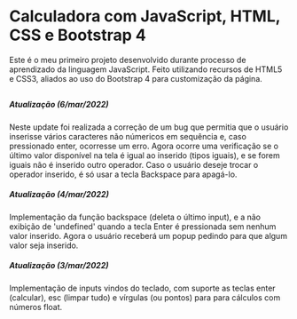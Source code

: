 # Calculadora com JavaScript, HTML, CSS e Bootstrap 4

Este é o meu primeiro projeto desenvolvido durante processo de aprendizado da linguagem JavaScript. Feito utilizando recursos de HTML5 e CSS3, aliados ao uso do Bootstrap 4 para customização da página.

##

##### Atualização (6/mar/2022)

Neste update foi realizada a correção de um bug que permitia que o usuário inserisse vários caracteres não númericos em sequência e, caso pressionado enter, ocorresse um erro. Agora ocorre uma verificação se o último valor disponível na tela é igual ao inserido (tipos iguais), e se forem iguais não é inserido outro operador. Caso o usuário deseje trocar o operador inserido, é só usar a tecla Backspace para apagá-lo.

##### Atualização (4/mar/2022)

Implementação da função backspace (deleta o último input), e a não exibição de 'undefined' quando a tecla Enter é pressionada sem nenhum valor inserido. Agora o usuário receberá um popup pedindo para que algum valor seja inserido.

##### Atualização (3/mar/2022)

Implementação de inputs vindos do teclado, com suporte as teclas enter (calcular), esc (limpar tudo) e vírgulas (ou pontos) para para cálculos com números float.
